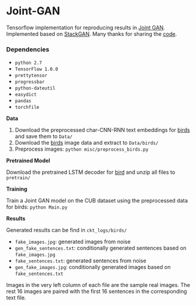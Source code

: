 # Joint-GAN

Tensorflow implementation for reproducing results in [Joint GAN](https://arxiv.org/abs/1806.02978). Implemented based on [StackGAN](https://arxiv.org/abs/1612.03242). Many thanks for sharing the [code](https://github.com/hanzhanggit/StackGAN).

### Dependencies
- `python 2.7`
- `TensorFlow 1.0.0`
- `prettytensor`
- `progressbar`
- `python-dateutil`
- `easydict`
- `pandas`
- `torchfile`


**Data**
1. Download the preprocessed char-CNN-RNN text embeddings for [birds](https://drive.google.com/open?id=0B3y_msrWZaXLT1BZdVdycDY5TEE) and save them to `Data/`
2. Download the [birds](http://www.vision.caltech.edu/visipedia/CUB-200-2011.html) image data and extract to `Data/birds/`
3. Preprocess images: `python misc/preprocess_birds.py`

**Pretrained Model**

Download the pretrained LSTM decoder for [bird](https://drive.google.com/open?id=1j9do5K1BbghwD6W--XvJmbhj21XEEqjV) and unzip all files to `pretrain/`

**Training**

Train a Joint GAN model on the CUB dataset using the preprocessed data for birds: `python Main.py`

**Results**

Generated results can be find in `ckt_logs/birds/`
- `fake_images.jpg`: generated images from noise
- `gen_fake_sentences.txt`: conditionally generated sentences based on `fake_images.jpg`
- `fake_sentences.txt`: generated sentences from noise
- `gen_fake_images.jpg`: conditionally generated images based on `fake_sentences.txt`

Images in the very left column of each file are the sample real images. The rest 16 images are paired with the first 16 sentences in the corresponding text file. 
